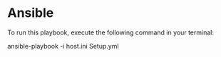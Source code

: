 # Ansible
To run this playbook, execute the following command in your terminal:

ansible-playbook -i host.ini Setup.yml
